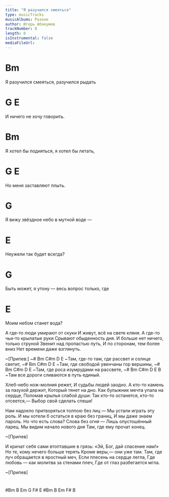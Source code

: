 ```yaml
---
title: "Я разучился смеяться"
type: musicTracks
musicAlbums: Разное
author: Игорь Абакумов
trackNumber: 0
length: 0
isInstrumental: false
mediaFileUrl: 
---
```


#       Bm
Я разучился смеяться, разучился рыдать
#       G              E
И ничего не хочу говорить.
#     Bm
Я хотел бы подняться, я хотел бы летать,
#      G              E
Но меня заставляют плыть.
#         G
Я вижу звёздное небо в мутной воде —
#    E
Неужели так будет всегда?
#            G
Быть может, я утону — весь вопрос только, где
#      E
Моим небом станет вода?

А где-то люди умирают от скуки
И живут, всё на свете кляня.
А где-то чьи-то крылатые руки
Срывают обыденность дня.
И больше нет ничего, только струной
Звенит над пропастью путь,
И по сторонам, тем более вниз
Нет времени даже взглянуть.

~[Припев:]
~# Bm          C#m          D     E
~Там, где-то там, где рассвет и солнце светит,
~# Bm          C#m    D       E
~Там, где свободой увенчаны гор вершины,
~# Bm         C#m    D      E
~Там, где роса изумрудами на рассвете,
~# Bm        C#m     D        E       B
~Там все дороги сливаются в путь единый.

Хлеб-небо нож-молния режет,
И судьбы людей заодно.
А кто-то камень за пазухой держит,
Который тянет на дно.
Как булыжник мечта упала на сердце,
Поломав крылья слабой души:
Так кто-то останется, кто-то отсеется,—
Выбор свой сделать спеши!

Нам надоело притворяться толпою без лиц —
Мы устали играть эту роль.
И мы хотели б остаться в краю без границ,
И мы даже знаем пароль.
Но что есть слова? Слова без огня —
Лишь опустошённый ларец.
Мы видим начало нового дня
Там, где ему прочат конец.

~[Припев]

И кричат себя сами втоптавшие в грязь:
«Эй, Бог, дай спасение нам!»
Но те, кому нечего больше терять
Кроме веры,— они уже там.
Там, где луч обращается в яростный меч,
Если плесень на сердце легла,
Где любовь — как молитва за стенами плеч,
Где от глаз разбегается мгла.

~[Припев]
#
#Bm B Em G F# E
#Bm B Em F#   B

